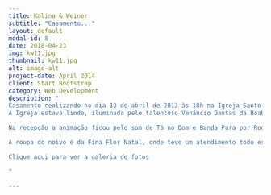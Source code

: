 ```yaml
---
title: Kalina & Weiner
subtitle: "Casamento..."
layout: default
modal-id: 8
date: 2018-04-23
img: kw11.jpg
thumbnail: kw11.jpg
alt: image-alt
project-date: April 2014
client: Start Bootstrap
category: Web Development
description: "
Casamento realizando no dia 13 de abril de 2013 às 18h na Igreja Santo Agostinho, ministrado por Monsenhor Lucas e Recepção no Rv Versailles Tirol.
A Igreja estava linda, iluminada pelo talentoso Venâncio Dantas da Boabá Iluminações e Decorada por Fernando do próprio Versailles. A noiva tradicional, escolheu flores nobres para abrilhantar a sua festa. Kalina se produziu pelas mágicas mãos de Lirêda Coiffeur, onde ficou simplesmente belíssima. Ainda na Igreja, os noivos, familiares e convidados se encantaram ao som do Harmonium Natal.<br><br>

Na recepção a animação ficou pelo som de Tá no Dom e Banda Pura por Rodrigo Lira. Bolo de Teresa Neumann Guanabara que encantou a todos que entrava na festa, doces, chocolates e bem casados de Ana&Cláudia doces finos. Vestida de Valeria Gurgel, Kalina encantava um a um com sua beleza.<br><br>

A roupa do noivo é da Fina Flor Natal, onde teve um atendimento todo especial. Todos os padrinhos receberam gravatas da Sant’Apolinare onde deu todo o charme no cortejo do casamento. O buffet foi do Versailles Recepções, onde todos os convidados se serviram a vontade e saboriaram um dos melhores buffet da cidade. Fotos de Sergio Luiz Fotografias e Filmagem de Evangelista. Tudo isso ministrado pela ATiva Assessoria E Cerimonial que permaneceu até o final da festa, deixando os noivos e pais dos noivos despreocupados com qualquer coisa!<br><br>

Clique aqui para ver a galeria de fotos

"

---
```

